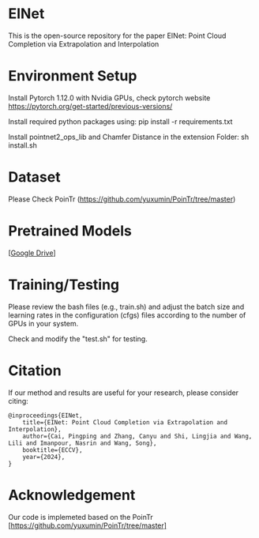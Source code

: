 # EINet
This is the open-source repository for the paper EINet: Point Cloud Completion via Extrapolation
and Interpolation

# Environment Setup

Install Pytorch 1.12.0 with Nvidia GPUs, check pytorch website https://pytorch.org/get-started/previous-versions/

Install required python packages using: pip install -r requirements.txt

Install pointnet2_ops_lib and Chamfer Distance in the extension Folder: sh install.sh


# Dataset
Please Check PoinTr (https://github.com/yuxumin/PoinTr/tree/master)

# Pretrained Models

[[Google Drive](https://drive.google.com/file/d/1S5WQVbWPjr7ip7pu0uugrO82ZT_f2WDL/view?usp=sharing)]

# Training/Testing
Please review the bash files (e.g., train.sh) and adjust the batch size and learning rates in the configuration (cfgs) files according to the number of GPUs in your system.

Check and modify the "test.sh" for testing.

# Citation
If our method and results are useful for your research, please consider citing:

```
@inproceedings{EINet,
    title={EINet: Point Cloud Completion via Extrapolation and Interpolation},
    author={Cai, Pingping and Zhang, Canyu and Shi, Lingjia and Wang, Lili and Imanpour, Nasrin and Wang, Song},
    booktitle={ECCV},
    year={2024},
}
```

# Acknowledgement
Our code is implemeted based on the PoinTr [https://github.com/yuxumin/PoinTr/tree/master]

